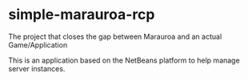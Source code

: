 # simple-marauroa-rcp
The project that closes the gap between Marauroa and an actual Game/Application

This is an application based on the NetBeans platform to help manage server instances.

